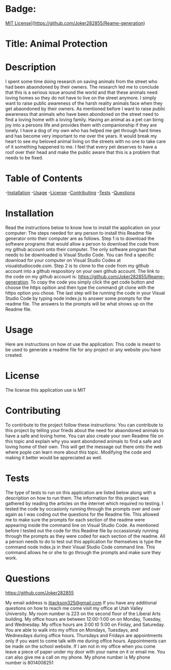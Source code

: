
   # Badge:
  [MIT License](https://img.shields.io/github/MIT/Joker282855/Reame-generation)](https://github.com/Joker282855/Reame-generation)
  
  # Title: Animal Protection
  
  # Description
  I spent some time doing research on saving animals from the street who had been abaondoned by their owners. The research led me to conclude that this is a serious issue around the world and that these animals need loving homes so they do not have to live on the street anymore. I simply want to raise public awareness of the harsh reality animals face when they get abaondoned by their owners. 
  As mentioned before I want to raise public awareness that animals who have been abondoned on the street need to find a loving home with a loving family. Having an animal as a pet can birng joy into a persons life and provides them with companionship if they are lonely.
  I have a dog of my own who has helped me get through hard times and has become very important to me over the years. It would break my heart to see my beloved animal living on the streets with no one to take care of it something happened to me. I feel that every pet deserves to have a roof over their head and make the public aware that this is a problem that needs to be fixed.  
  
  # Table of Contents
  -[Installation](#installation)
  -[Usage](#usage)
  -[License](#license)
  -[Contributing](#contributing)
  -[Tests](#tests)
  -[Questions](#questions)

  # Installation
  Read the instructions below to know how to install the application on your computer:
  The steps needed for any person to install this Readme file generator onto their computer are as follows. Step 1 is to download the software programs that would allow a person to download the code from my github account onto their computer. The only software program that needs to be downloaded is Visual Studio Code. You can find a specific download for your computer on Visual Studio Codes at visualstudiocode.com. Step 2 is to clone to the code from my github account into a github respository on your own github account. The link to the code on my github account is: https://github.com/Joker282855/Reame-generation. To copy the code you simply click the get code button and choose the https opition and then type the command git clone with the https option you chose. The last step will be running the code in your Visual Studio Code by typing node index.js to answer some prompts for the readme file. The answers to the prompts will be what shows up on the Readme file. 

  # Usage
  Here are instructions on how ot use the application: 
  This code is meant to be used to generate a readme file for any project or any website you have created. 

  # License
  The license this application use is MIT

  # Contributing 
  To contirbute to the project follow these instructions:
  You can contribute to this project by telling your frieds about the need for abaondoned animals to have a safe and loving home. You can also create your own Readme file on this topic and explain why you want abondoned animals to find a safe and loving home of their own. This will get the message out there onto the web where pople can learn more about this topic. Modifying the code and making it better would be appreciated as well.

  # Tests
  The type of tests to run on this application are listed below along with a description on how to run them.
  The information for this project was gathered by reading the articles on the internet which required no testing. I tested the code by occasionly running through the prompts over and over again as I was coding out the questions for the Readme file. This allowed me to make sure the prompts for each section of the readme were appearing inside the command line on Visual Studio Code.
  As mentioned before I tested out the code for this Readme file by occassionaly running through the prompts as they were coded for each section of the readme. All a person needs to do to test out this application for themselves is type the command node index.js in their Visual Studio Code command line. This command allows he or she to go through the prompts and make sure they work. 

  # Questions
  https://github.com/Joker282855
  
  My email address is jtjackson325@gmail.com
  If you have any additional questions on how to reach me come visit my office at Utah Valley University. My room number is 223 on the second floor of the Liberal Arts building.
  My office hours are between 12:00-1:00 on on Monday, Tuesday, and Wednesday. My office hours are 3:00 t0 5:00 on Firday, and Satureday. You are able to walk into my office on Mondays,
  Tuesdays, and Wednesdays during office hours. Thursdays and Fridays are appointments only if you want to come talk with me during office hours. Appointments can be made on the 
  school website. If I am not in my office when you come leave a piece of paper under my door with your name on it or email me.
  You can also give me a call on my phone. My phone number is My phone number is 8014008251    

